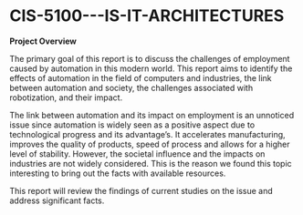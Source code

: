 # CIS-5100---IS-IT-ARCHITECTURES

**Project Overview**

The primary goal of this report is to discuss the challenges of employment caused by 
automation in this modern world. This report aims to identify the effects of automation in the 
field of computers and industries, the link between automation and society, the challenges 
associated with robotization, and their impact.


The link between automation and its impact on employment is an unnoticed issue since 
automation is widely seen as a positive aspect due to technological progress and its advantage’s. 
It accelerates manufacturing, improves the quality of products, speed of process and allows for a 
higher level of stability. However, the societal influence and the impacts on industries are not 
widely considered. This is the reason we found this topic interesting to bring out the facts with 
available resources. 


This report will review the findings of current studies on the issue and address significant 
facts.
